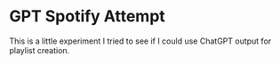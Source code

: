 # GPT Spotify Attempt

This is a little experiment I tried to see if I could use ChatGPT output for playlist creation.
